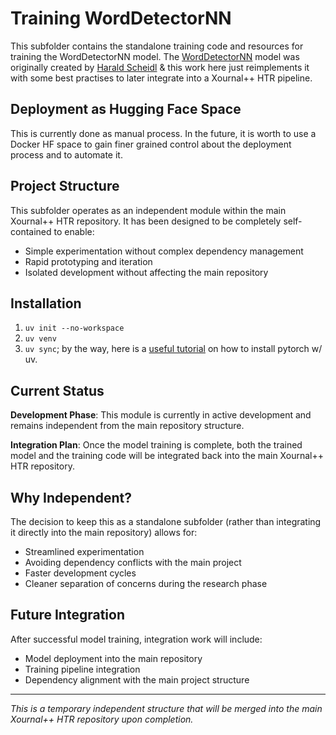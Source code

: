 # Training WordDetectorNN

This subfolder contains the standalone training code and resources for training the WordDetectorNN model.
The [WordDetectorNN](https://github.com/githubharald/WordDetectorNN) model was originally created by
[Harald Scheidl](https://github.com/githubharald/WordDetectorNN) & this work here just reimplements it
with some best practises to later integrate into a Xournal++ HTR pipeline.

## Deployment as Hugging Face Space

This is currently done as manual process. In the future, it is worth to use a Docker HF space to gain
finer grained control about the deployment process and to automate it.

## Project Structure

This subfolder operates as an independent module within the main Xournal++ HTR repository. It has been designed to be completely self-contained to enable:

- Simple experimentation without complex dependency management
- Rapid prototyping and iteration
- Isolated development without affecting the main repository

## Installation

1. `uv init --no-workspace`
2. `uv venv`
3. `uv sync`; by the way, here is a [useful tutorial](https://docs.astral.sh/uv/guides/integration/pytorch/#installing-pytorch) on how to install pytorch w/ uv.

## Current Status

**Development Phase**: This module is currently in active development and remains independent from the main repository structure.

**Integration Plan**: Once the model training is complete, both the trained model and the training code will be integrated back into the main Xournal++ HTR repository.

## Why Independent?

The decision to keep this as a standalone subfolder (rather than integrating it directly into the main repository) allows for:

- Streamlined experimentation
- Avoiding dependency conflicts with the main project
- Faster development cycles
- Cleaner separation of concerns during the research phase

## Future Integration

After successful model training, integration work will include:

- Model deployment into the main repository
- Training pipeline integration
- Dependency alignment with the main project structure

---

*This is a temporary independent structure that will be merged into the main Xournal++ HTR repository upon completion.*